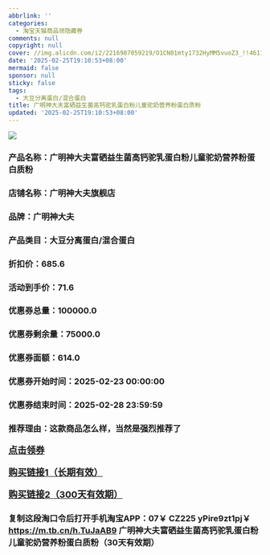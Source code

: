 ```yaml
---
abbrlink: ''
categories:
  - 淘宝天猫商品领隐藏券
comments: null
copyright: null
cover: //img.alicdn.com/i2/2216987059219/O1CN01mty1732HyMM5vuoZ3_!!4611686018427380755-0-item_pic.jpg
date: '2025-02-25T19:10:53+08:00'
mermaid: false
sponsor: null
sticky: false
tags:
  - 大豆分离蛋白/混合蛋白
title: 广明神大夫富硒益生菌高钙驼乳蛋白粉儿童驼奶营养粉蛋白质粉
updated: '2025-02-25T19:10:53+08:00'
--- 
```


![](//img.alicdn.com/i2/2216987059219/O1CN01mty1732HyMM5vuoZ3_!!4611686018427380755-0-item_pic.jpg)

### 产品名称：广明神大夫富硒益生菌高钙驼乳蛋白粉儿童驼奶营养粉蛋白质粉
### 店铺名称：广明神大夫旗舰店
### 品牌：广明神大夫
### 产品类目：大豆分离蛋白/混合蛋白
### 折扣价：685.6
### 活动到手价：71.6
### 优惠券总量：100000.0
### 优惠券剩余量：75000.0
### 优惠券面额：614.0
### 优惠券开始时间：2025-02-23 00:00:00	
### 优惠券结束时间：2025-02-28 23:59:59	
### 推荐理由：这款商品怎么样，当然是强烈推荐了

<p style="font-size: 18px; font-weight: bold;">
  <a href="https://uland.taobao.com/coupon/edetail?e=WgtqhjYix6ulhHvvyUNXZfh8CuWt5YH5OVuOuRD5gLJMmdsrkidbOWBzzpT26idJ89dp44IGVsW3wHBlPEM3ThxHDkOCZ%2BgUsO6iClNNPrDQ99yVnQaRGsALuaJTHf2jRSHvQe2jOLZ9pbNCYX0I%2BPP%2BWUTgK%2F%2B0I%2BtaUgbudUxA%2B536asYsLWVfKa%2BhVnNDb9EfJ7xvy1QOmpiB1wL%2BXJjB6TX2HR3QQ5WKStDdyeTLAJho1Tgm24y1rRo98IyIzxHHRjXbSzC3GXpSbfs48mGWQ7btY%2BL2I02Wdok5whQj0LGswPrOfeXkP9n88FdGfY7Ktdyt7%2BSyHVvYwF84GiUzVkkdwsIm&traceId=21665f9817407225954674899d132c&union_lens=lensId%3AOPT%401740722598%4021279e82_0e01_1954b26f231_bcd7%4001%40eyJmbG9vcklkIjo3MzM1NH0ie" target="_blank">点击领券</a>
</p>
<p style="font-size: 18px; font-weight: bold;">
  <a href="https://s.click.taobao.com/t?e=m%3D2%26s%3D6RxEy%2F8sCZFw4vFB6t2Z2ueEDrYVVa64K7Vc7tFgwiHjf2vlNIV67k2Uw6Vjz9mVtYQMu9Tydq33ID%2FV1RqsF4wnCJeELi4I%2FIEn%2BS1IjHAB0ghlTd7WlZVm%2FOAUUFw71qrpxiwMoCNxc1AtbZGVS5t4q5KZlVFgNKsr1WEMI6nNEPXytV9ALoS4zvCRUrquaW%2F6hpo14PrLla6JnDg98DmgE2pKYCS4wI3GHJ6xgdzx6umXOmE83fpSaU8GnlhShhhyearQw8aPgysBSxHfUOXVLEPDWL24%2FufIeaShmLvWGPPZ03CRxLRRjDEpEGLHB4Xek1RfDBXGDmntuH4VtA%3D%3D" target="_blank">购买链接1（长期有效）</a>
</p>
<p style="font-size: 18px; font-weight: bold;">
  <a href="https://s.click.taobao.com/TC2dVNs" target="_blank">购买链接2（300天有效期）</a>
</p>

### 复制这段淘口令后打开手机淘宝APP：07￥ CZ225 yPire9zt1pj￥ https://m.tb.cn/h.TuJaAB9  广明神大夫富硒益生菌高钙驼乳蛋白粉儿童驼奶营养粉蛋白质粉（30天有效期）
